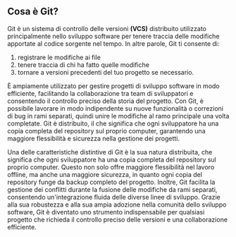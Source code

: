 ## Cosa è Git?

Git è un sistema di controllo delle versioni **(VCS)** distribuito utilizzato principalmente nello sviluppo software per tenere traccia delle modifiche apportate al codice sorgente nel tempo. In altre parole, Git ti consente di:

1. registrare le modifiche ai file
2. tenere traccia di chi ha fatto quelle modifiche
3. tornare a versioni precedenti del tuo progetto se necessario.

È ampiamente utilizzato per gestire progetti di sviluppo software in modo efficiente, facilitando la collaborazione tra team di sviluppatori e consentendo il controllo preciso della storia del progetto. Con Git, è possibile lavorare in modo indipendente su nuove funzionalità o correzioni di bug in rami separati, quindi unire le modifiche al ramo principale una volta completate. Git è distribuito, il che significa che ogni sviluppatore ha una copia completa del repository sul proprio computer, garantendo una maggiore flessibilità e sicurezza nella gestione dei progetti.

Una delle caratteristiche distintive di Git è la sua natura distribuita, che significa che ogni sviluppatore ha una copia completa del repository sul proprio computer. Questo non solo offre maggiore flessibilità nel lavoro offline, ma anche una maggiore sicurezza, in quanto ogni copia del repository funge da backup completo del progetto. Inoltre, Git facilita la gestione dei conflitti durante la fusione delle modifiche da rami separati, consentendo un'integrazione fluida delle diverse linee di sviluppo. Grazie alla sua robustezza e alla sua ampia adozione nella comunità dello sviluppo software, Git è diventato uno strumento indispensabile per qualsiasi progetto che richieda il controllo preciso delle versioni e una collaborazione efficiente.

